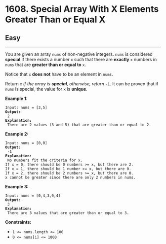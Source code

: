 # 1608. Special Array With X Elements Greater Than or Equal X

## Easy

***

You are given an array `nums` of non-negative integers. `nums` is considered **special** if there exists a number `x` such that there are **exactly** `x` numbers in `nums` that are **greater than or equal to** `x`.

Notice that `x` **does not** have to be an element in `nums`.

Return `x` _if the array is **special**, otherwise, return_ `-1`. It can be proven that if `nums` is special, the value for `x` is **unique**.

&#x20;

**Example 1:**

<pre><code>Input: nums = [3,5]
<strong>Output:
</strong> 2
<strong>Explanation:
</strong> There are 2 values (3 and 5) that are greater than or equal to 2.</code></pre>

**Example 2:**

<pre><code>Input: nums = [0,0]
<strong>Output:
</strong> -1
<strong>Explanation:
</strong> No numbers fit the criteria for x.
If x = 0, there should be 0 numbers >= x, but there are 2.
If x = 1, there should be 1 number >= x, but there are 0.
If x = 2, there should be 2 numbers >= x, but there are 0.
x cannot be greater since there are only 2 numbers in nums.</code></pre>

**Example 3:**

<pre><code>Input: nums = [0,4,3,0,4]
<strong>Output:
</strong> 3
<strong>Explanation:
</strong> There are 3 values that are greater than or equal to 3.</code></pre>

&#x20;

**Constraints:**

* `1 <= nums.length <= 100`
* `0 <= nums[i] <= 1000`
